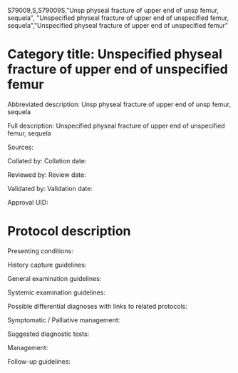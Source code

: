 S79009,S,S79009S,"Unsp physeal fracture of upper end of unsp femur, sequela", "Unspecified physeal fracture of upper end of unspecified femur, sequela","Unspecified physeal fracture of upper end of unspecified femur"
# Category title: Unspecified physeal fracture of upper end of unspecified femur

Abbreviated description: Unsp physeal fracture of upper end of unsp femur, sequela

Full description: Unspecified physeal fracture of upper end of unspecified femur, sequela

Sources:

Collated by:
Collation date:

Reviewed by:
Review date:

Validated by:
Validation date:

Approval UID:

# Protocol description

Presenting conditions:

History capture guidelines:

General examination guidelines:

Systemic examination guidelines:

Possible differential diagnoses with links to related protocols:

Symptomatic / Palliative management:

Suggested diagnostic tests:

Management:

Follow-up guidelines:
